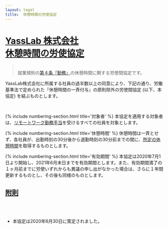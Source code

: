```yaml
---
layout: legal
title:  休憩時間の労使協定
---
```


<div class="text-center">
  <h1 id="top"><a href="#top">YassLab 株式会社<br>休憩時間の労使協定</a></h1>
</div>

<blockquote style="padding-top: 15px;">就業規則の<a href="/ja/docs/work-regulations#4-勤務">第４条『勤務』</a>の休憩時間に関する労使間協定です。</blockquote>

YassLab株式会社に所属する社員の過半数以上の同意により、下記の通り、労働基準法で定められた『休憩時間の一斉付与』の原則除外の労使間協定 (以下、本協定) を結ぶものとします。

<br>


{% include numbering-section.html title='対象者' %}
本協定を適用する対象者は、[リモートワーク勤務手当](/ja/docs/wage-regulations#14-リモートワーク勤務手当の支給)を受けるすべての社員を対象とします。

{% include numbering-section.html title='休憩時間' %}
休憩時間は一斉とせず、各社員が、出勤時刻の30分後から退勤時刻の30分前までの間に、[所定の休憩時間](/ja/docs/work-regulations#4-勤務)を取得するものとします。

{% include numbering-section.html title='有効期間' %}
本協定は2020年7月1日より開始し、2021年6月末日までを有効期間とします。また、有効期間満了の１ヶ月前までに労使いずれからも異議の申し出がなかった場合は、さらに１年間更新するものとし、その後も同様のものとします。

<h2 id="附則" style="padding-bottom: 50px;"><a href="#附則">附則</a></h2>

- 本協定は2020年6月30日に策定されました。
